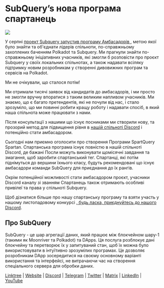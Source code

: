 # SubQuery’s нова програма спартанець

![](https://miro.medium.com/max/1400/1*k5cScGKMiC45i_N-em3x0Q.png)

У серпні [проект Subquery запустив програму Амбасадорів ](./20210713-Introducing-the-SubQuery-Ambassador-Program.md), метою якої було знайти та об'єднати лідерів спільноти, по-справжньому захоплених баченням Polkadot та Subquery. Ми прагнули знайти по-справжньому ініціативних учасників, які змогли б розповісти про проєкт Subquery у своїх локальних спільнотах, а також надавати всіляку підтримку новим розробникам у створенні дивовижних програм та сервісів на Polkadot.

Ми не очікували, що сталося потім!

Ми отримали тисячі заявок від кандидатів до амбасадорів, і ми просто не змогли вручну впоратися з таким великим напливом учасників. Ми знаємо, що є багато претендентів, які не почули від нас, і стало зрозуміло, що ми повинні робити кращу роботу і надавати спосіб, в який наша спільнота може працювати з нами.

Після консультації з нашими що існує посниками ми створили нову, та прозорий метод для підвищення рівня в [нашій спільноті Discord](https://discord.com/invite/subquery) і потенційно стати амбасадором.

Сьогодні нам приємно оголосити про створення Програми SpartQuery Spartan. Спартанська програма існує повністю в нашій спільноті Discord, де бажані Посли можуть виконувати щомісячні завдання та змагання, щоб заробити спартанський тег. Спартанці, які потім піднімуться до вершини їхнього класу, будуть рекомендовані що існує амбасадори команди SubQuery для приєднання до їх рангів.

Окрім потенційної можливості стати амбасадором проєкт, учасники Discord каналу зі званням Спартанець також отримають особливі привілеї та права у спільноті Subquery.

Щоб дізнатися більше про нашу спартанську програму та взяти участь у нашому листопадовому конкурсі [, будь ласка, приєднуйтесь до нашого Discord](https://discord.com/invite/subquery).

## Про SubQuery

SubQuery - це шар агрегації даних, який працює між блокчейном шару-1 (такими як Moonriver та Polkadot) та DApps. Ця послуга розблокує дані блокчейну та перетворює їх у запитуваний стан, щоб їх можна було використовувати в інтуїтивно зрозумілих програмах. Це дозволяє розробникам DApp зосередитися на своєму основному варіанті використання та інтерфейсі, не витрачаючи час на створення спеціального сервера для обробки даних.

​​​​[Linktree](https://linktr.ee/subquerynetwork) | [Website](https://subquery.network/) | [Discord](https://discord.com/invite/78zg8aBSMG) | [Telegram](https://t.me/subquerynetwork) | [Twitter](https://twitter.com/subquerynetwork) | [Matrix](https://matrix.to/#/#subquery:matrix.org) | [LinkedIn](https://www.linkedin.com/company/subquery) | [YouTube](https://www.youtube.com/channel/UCi1a6NUUjegcLHDFLr7CqLw)

